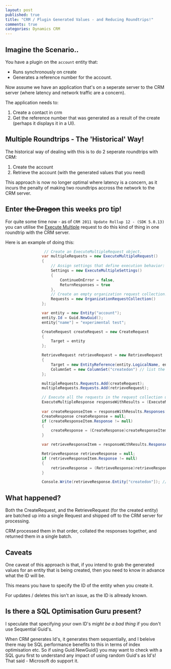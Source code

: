 ```yaml
---
layout: post
published: true
title: "CRM / Plugin Generated Values - and Reducing Roundtrips!"
comments: true
categories: Dynamics CRM
---
```


## Imagine the Scenario..
You have a plugin on the `account` entity that:

- Runs synchronously on create
- Generates a reference number for the account.

<!-- more -->
Now assume we have an application that's on a seperate server to the CRM server (where latency and network traffic are a concern).

The application needs to:

1. Create a contact in crm
2. Get the reference number that was generated as a result of the create (perhaps it displays it in a UI).

## Multiple Roundtrips - The 'Historical' Way!
The historical way of dealing with this is to do 2 seperate roundtrips with CRM:

1. Create the account
2. Retrieve the account (with the generated values that you need)

This approach is now no longer optimal where latency is a concern, as it incurs the penalty of making two roundtrips accross the network to the CRM server.

## Enter ~~the Dragon~~ this weeks pro tip!
For quite some time now - as of `CRM 2011 Update Rollup 12 - (SDK 5.0.13)` you can utilise the [Execute Multiple](http://msdn.microsoft.com/en-gb/library/jj863604(v=crm.5).aspx) request to do this kind of thing in one roundtrip with the CRM server.

Here is an example of doing this:

``` csharp
 				 // Create an ExecuteMultipleRequest object.
                var multipleRequests = new ExecuteMultipleRequest()
                {
                    // Assign settings that define execution behavior: continue on error, return responses. 
                    Settings = new ExecuteMultipleSettings()
                    {
                        ContinueOnError = false,
                        ReturnResponses = true
                    },
                    // Create an empty organization request collection.
                    Requests = new OrganizationRequestCollection()
                };

                var entity = new Entity("account");
                entity.Id = Guid.NewGuid();
                entity["name"] = "experimental test";

                CreateRequest createRequest = new CreateRequest
                {
                    Target = entity
                };

                RetrieveRequest retrieveRequest = new RetrieveRequest
                {
                    Target = new EntityReference(entity.LogicalName, entity.Id),
                    ColumnSet = new ColumnSet("createdon") // list the fields that you want here
                };

                multipleRequests.Requests.Add(createRequest);
                multipleRequests.Requests.Add(retrieveRequest);

                // Execute all the requests in the request collection using a single web method call.
                ExecuteMultipleResponse responseWithResults = (ExecuteMultipleResponse)orgService.Execute(multipleRequests);
                             
                var createResponseItem = responseWithResults.Responses[0];
                CreateResponse createResponse = null;
                if (createResponseItem.Response != null)
                {
                    createResponse = (CreateResponse)createResponseItem.Response;
                }

                var retrieveResponseItem = responseWithResults.Responses[1];

                RetrieveResponse retrieveResponse = null;
                if (retrieveResponseItem.Response != null)
                {
                    retrieveResponse = (RetrieveResponse)retrieveResponseItem.Response;
                }

                Console.Write(retrieveResponse.Entity["createdon"]); // yup - we got the value we needed!

```

## What happened?
Both the CreateRequest, and the RetrieveRequest (for the created entity) are batched up into a single Request and shipped off to the CRM server for processing.

CRM processed them in that order, collated the responses together, and returned them in a single batch.

## Caveats
One caveat of this approach is that, if you intend to grab the generated values for an entity that is being created, then you need to know in advance what the ID will be.

This means you have to specify the ID of the entity when you create it. 

For updates / deletes this isn't an issue, as the ID is allready known.

## Is there a SQL Optimisation Guru present?
I speculate that specifying your own ID's _might be a bad thing_ if you don't use Sequential Guid's.

When CRM generates Id's, it generates them sequentially, and I beleive there may be SQL performance benefits to this in terms of index optimisation etc. So if using Guid.NewGuid() you may want to check with a SQL guru first to understand any impact of using random Guid's as Id's! That said - Microsoft do support it.